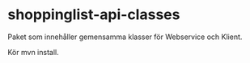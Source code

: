# shoppinglist-api-classes

Paket som innehåller gemensamma klasser för Webservice och Klient.

Kör mvn install.

